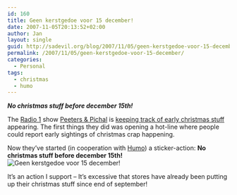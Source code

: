 ```yaml
---
id: 160
title: Geen kerstgedoe voor 15 december!
date: 2007-11-05T20:13:52+02:00
author: Jan
layout: single
guid: http://sadevil.org/blog/2007/11/05/geen-kerstgedoe-voor-15-december/
permalink: /2007/11/05/geen-kerstgedoe-voor-15-december/
categories:
  - Personal
tags:
  - christmas
  - humo
---
```

_**No christmas stuff before december 15th!**_

The <a href="http://www.radio1.be/" target="_blank">Radio 1</a> show <a href="http://www.radio1.be/programmas/pepi/" target="_blank">Peeters & Pichal</a> is <a href="http://www.radio1.be/programmas/pepi/149432/" target="_blank">keeping track of early christmas stuff</a> appearing. The first things they did was opening a hot-line where people could report early sightings of christmas crap happening.

Now they&#8217;ve started (in cooperation with <a href="http://www.humo.be/" target="_blank">Humo</a>) a sticker-action: **No christmas stuff before december 15th!**  
![Geen kerstgedoe voor 15 december!]("/assets/files/2007/11/geen_kerstgedoe_voor_15dec-sm.png) 

It&#8217;s an action I support &#8211; It&#8217;s excessive that stores have already been putting up their christmas stuff since end of september!
